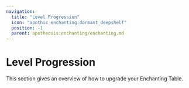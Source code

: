 ```yaml
---
navigation:
  title: "Level Progression"
  icon: "apothic_enchanting:dormant_deepshelf"
  position: -1
  parent: apotheosis:enchanting/enchanting.md
---
```


# Level Progression

This section gives an overview of how to upgrade your Enchanting Table.

<SubPages />